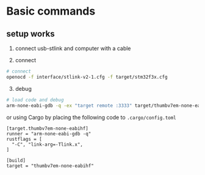 # Basic commands

## setup works
1. connect usb-stlink and computer with a cable

2. connect
```bash
# connect
openocd -f interface/stlink-v2-1.cfg -f target/stm32f3x.cfg
```

3. debug
```bash
# load code and debug
arm-none-eabi-gdb -q -ex "target remote :3333" target/thumbv7em-none-eabihf/debug/led-roulette
```
or using Cargo by placing the following code to `.cargo/config.toml`
```tmol
[target.thumbv7em-none-eabihf]
runner = "arm-none-eabi-gdb -q"
rustflags = [
  "-C", "link-arg=-Tlink.x",
]

[build]
target = "thumbv7em-none-eabihf"
```


